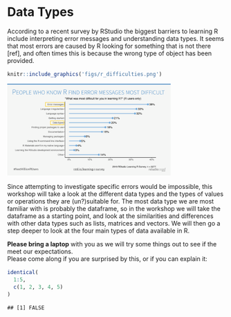 Data Types
================

<!-- EDIT IN README.RMD -->

According to a recent survey by RStudio the biggest barriers to learning
R include interpreting error messages and understanding data types. It
seems that most errors are caused by R looking for something that is not
there \[ref\], and often times this is because the wrong type of object
has been provided.

``` r
knitr::include_graphics('figs/r_difficulties.png')
```

<img src="figs/r_difficulties.png" width="75%" />

Since attempting to investigate specific errors would be impossible,
this workshop will take a look at the different data types and the types
of values or operations they are (un?)suitable for. The most data type
we are most familiar with is probably the dataframe, so in the workshop
we will take the dataframe as a starting point, and look at the
similarities and differences with other data types such as lists,
matrices and vectors. We will then go a step deeper to look at the four
main types of data available in R.

**Please bring a laptop** with you as we will try some things out to see
if the meet our expectations.  
Please come along if you are surprised by this, or if you can explain
it:

``` r
identical(
  1:5,
  c(1, 2, 3, 4, 5)
)
```

    ## [1] FALSE
